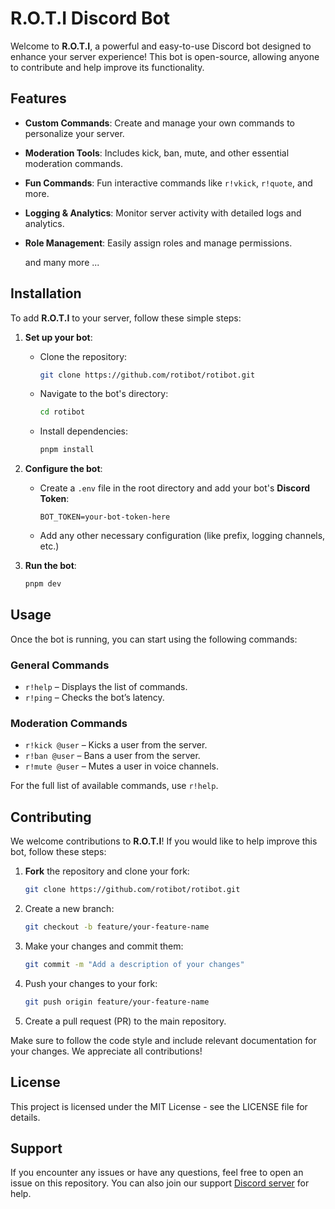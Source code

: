 # R.O.T.I Discord Bot

Welcome to **R.O.T.I**, a powerful and easy-to-use Discord bot designed to enhance your server experience! This bot is open-source, allowing anyone to contribute and help improve its functionality.

## Features

- **Custom Commands**: Create and manage your own commands to personalize your server.
- **Moderation Tools**: Includes kick, ban, mute, and other essential moderation commands.
- **Fun Commands**: Fun interactive commands like `r!vkick`, `r!quote`, and more.
- **Logging & Analytics**: Monitor server activity with detailed logs and analytics.
- **Role Management**: Easily assign roles and manage permissions.

  and many more ...

## Installation

To add **R.O.T.I** to your server, follow these simple steps:

1. **Set up your bot**:
    - Clone the repository:  
      ```bash
      git clone https://github.com/rotibot/rotibot.git
      ```
    - Navigate to the bot's directory:
      ```bash
      cd rotibot
      ```
    - Install dependencies:
      ```bash
      pnpm install
      ```
3. **Configure the bot**:
    - Create a `.env` file in the root directory and add your bot's **Discord Token**:
      ```
      BOT_TOKEN=your-bot-token-here
      ```
    - Add any other necessary configuration (like prefix, logging channels, etc.)

4. **Run the bot**:
    ```bash
    pnpm dev
    ```

## Usage

Once the bot is running, you can start using the following commands:

### General Commands
- `r!help` – Displays the list of commands.
- `r!ping` – Checks the bot’s latency.

### Moderation Commands
- `r!kick @user` – Kicks a user from the server.
- `r!ban @user` – Bans a user from the server.
- `r!mute @user` – Mutes a user in voice channels.

For the full list of available commands, use `r!help`.

## Contributing

We welcome contributions to **R.O.T.I**! If you would like to help improve this bot, follow these steps:

1. **Fork** the repository and clone your fork:
    ```bash
    git clone https://github.com/rotibot/rotibot.git
    ```
    
2. Create a new branch:
    ```bash
    git checkout -b feature/your-feature-name
    ```

3. Make your changes and commit them:
    ```bash
    git commit -m "Add a description of your changes"
    ```

4. Push your changes to your fork:
    ```bash
    git push origin feature/your-feature-name
    ```

5. Create a pull request (PR) to the main repository.

Make sure to follow the code style and include relevant documentation for your changes. We appreciate all contributions!

## License
This project is licensed under the MIT License - see the LICENSE file for details.

## Support
If you encounter any issues or have any questions, feel free to open an issue on this repository. You can also join our support [Discord server](https://discord.gg/xD5Yb89VJx) for help.
